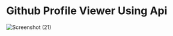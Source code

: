 ﻿# Github Profile Viewer Using Api 
![Screenshot (21)](https://github.com/Prashant-Malviya/Github-Profile-Viewer-Using-Api/assets/90743489/3ad66e35-6265-43e6-81ab-8834af3092f1)
